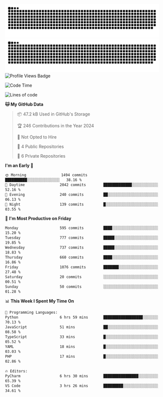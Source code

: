 <img src="https://github.com/nielsbaggerman/nielsbaggerman/blob/output/github-contribution-grid-snake.svg#gh-light-mode-only" alt="GitHub Snake Light">
<img src="https://github.com/nielsbaggerman/nielsbaggerman/blob/output/github-contribution-grid-snake-dark.svg#gh-dark-mode-only" alt="GitHub Snake Dark">
<img src="https://komarev.com/ghpvc/?username=nielsbaggerman&amp;label=Profile+Views" alt="Profile Views Badge" />

<!--START_SECTION:waka-->
![Code Time](http://img.shields.io/badge/Code%20Time-2%2C060%20hrs%2015%20mins-blue)

![Lines of code](https://img.shields.io/badge/From%20Hello%20World%20I%27ve%20Written-7.5%20million%20lines%20of%20code-blue)

**🐱 My GitHub Data** 

> 📦 47.2 kB Used in GitHub's Storage 
 > 
> 🏆 246 Contributions in the Year 2024
 > 
> 🚫 Not Opted to Hire
 > 
> 📜 4 Public Repositories 
 > 
> 🔑 6 Private Repositories 
 > 
**I'm an Early 🐤** 

```text
🌞 Morning                1494 commits        ██████████░░░░░░░░░░░░░░░   38.16 % 
🌆 Daytime                2042 commits        █████████████░░░░░░░░░░░░   52.16 % 
🌃 Evening                240 commits         ██░░░░░░░░░░░░░░░░░░░░░░░   06.13 % 
🌙 Night                  139 commits         █░░░░░░░░░░░░░░░░░░░░░░░░   03.55 % 
```
📅 **I'm Most Productive on Friday** 

```text
Monday                   595 commits         ████░░░░░░░░░░░░░░░░░░░░░   15.20 % 
Tuesday                  777 commits         █████░░░░░░░░░░░░░░░░░░░░   19.85 % 
Wednesday                737 commits         █████░░░░░░░░░░░░░░░░░░░░   18.83 % 
Thursday                 660 commits         ████░░░░░░░░░░░░░░░░░░░░░   16.86 % 
Friday                   1076 commits        ███████░░░░░░░░░░░░░░░░░░   27.48 % 
Saturday                 20 commits          ░░░░░░░░░░░░░░░░░░░░░░░░░   00.51 % 
Sunday                   50 commits          ░░░░░░░░░░░░░░░░░░░░░░░░░   01.28 % 
```


📊 **This Week I Spent My Time On** 

```text
💬 Programming Languages: 
Python                   6 hrs 59 mins       ██████████████████░░░░░░░   70.13 % 
JavaScript               51 mins             ██░░░░░░░░░░░░░░░░░░░░░░░   08.58 % 
TypeScript               33 mins             █░░░░░░░░░░░░░░░░░░░░░░░░   05.52 % 
YAML                     18 mins             █░░░░░░░░░░░░░░░░░░░░░░░░   03.03 % 
PHP                      17 mins             █░░░░░░░░░░░░░░░░░░░░░░░░   02.86 % 

🔥 Editors: 
PyCharm                  6 hrs 30 mins       ████████████████░░░░░░░░░   65.39 % 
VS Code                  3 hrs 26 mins       █████████░░░░░░░░░░░░░░░░   34.61 % 
```


<!--END_SECTION:waka-->
